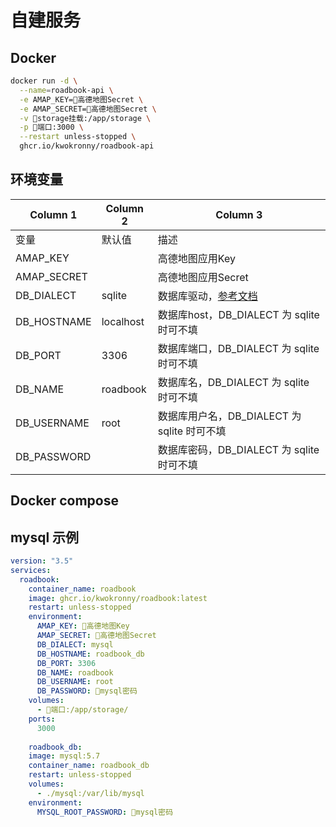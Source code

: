 # 自建服务
## Docker


```bash 
docker run -d \
  --name=roadbook-api \
  -e AMAP_KEY=🚨高德地图Secret \
  -e AMAP_SECRET=🚨高德地图Secret \
  -v 🚨storage挂载:/app/storage \
  -p 🚨端口:3000 \
  --restart unless-stopped \
  ghcr.io/kwokronny/roadbook-api
```


## 环境变量


| Column 1 | Column 2 | Column 3 |
| --- | --- | --- |
| 变量 | 默认值 | 描述 |
| AMAP_KEY |   | 高德地图应用Key |
| AMAP_SECRET |   | 高德地图应用Secret |
| DB_DIALECT | sqlite | 数据库驱动，[参考文档](https://sequelize.org/docs/v6/other-topics/dialect-specific-things/) |
| DB_HOSTNAME | localhost | 数据库host，DB_DIALECT 为 sqlite 时可不填 |
| DB_PORT | 3306 | 数据库端口，DB_DIALECT 为 sqlite 时可不填 |
| DB_NAME | roadbook | 数据库名，DB_DIALECT 为 sqlite 时可不填 |
| DB_USERNAME | root | 数据库用户名，DB_DIALECT 为 sqlite 时可不填 |
| DB_PASSWORD |   | 数据库密码，DB_DIALECT 为 sqlite 时可不填 |


## Docker compose


## mysql 示例 


```yaml 
version: "3.5"
services:
  roadbook:
    container_name: roadbook
    image: ghcr.io/kwokronny/roadbook:latest
    restart: unless-stopped
    environment:
      AMAP_KEY: 🚨高德地图Key
      AMAP_SECRET: 🚨高德地图Secret
      DB_DIALECT: mysql
      DB_HOSTNAME: roadbook_db
      DB_PORT: 3306
      DB_NAME: roadbook
      DB_USERNAME: root
      DB_PASSWORD: 🚨mysql密码
    volumes:
      - 🚨端口:/app/storage/
    ports:
      3000
	    
	roadbook_db:
    image: mysql:5.7
    container_name: roadbook_db
    restart: unless-stopped
    volumes:
      - ./mysql:/var/lib/mysql
    environment:
      MYSQL_ROOT_PASSWORD: 🚨mysql密码
```

